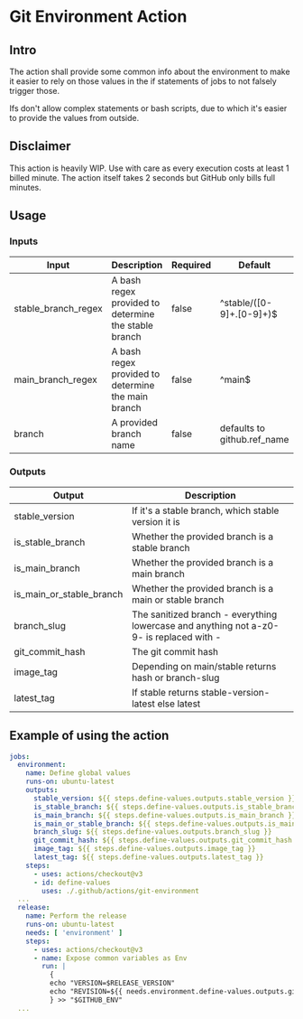 # Git Environment Action

## Intro

The action shall provide some common info about the environment to make it easier to rely on those
values in the if statements of jobs to not falsely trigger those.

Ifs don't allow complex statements or bash scripts, due to which it's easier to provide the values
from outside.

## Disclaimer

This action is heavily WIP. Use with care as every execution costs at least 1 billed minute. The
action itself takes 2 seconds but GitHub only bills full minutes.

## Usage

### Inputs

| Input               | Description                                          | Required | Default                     |
| ------------------- | ---------------------------------------------------- | -------- | --------------------------- |
| stable_branch_regex | A bash regex provided to determine the stable branch | false    | ^stable\/([0-9]+\.[0-9]+)$  |
| main_branch_regex   | A bash regex provided to determine the main branch   | false    | ^main$                    |
| branch              | A provided branch name                               | false    | defaults to github.ref_name |

### Outputs

| Output                   | Description                                                                             |
| ------------------------ | --------------------------------------------------------------------------------------- |
| stable_version           | If it's a stable branch, which stable version it is                                     |
| is_stable_branch         | Whether the provided branch is a stable branch                                          |
| is_main_branch           | Whether the provided branch is a main branch                                            |
| is_main_or_stable_branch | Whether the provided branch is a main or stable branch                                  |
| branch_slug              | The sanitized branch - everything lowercase and anything not a-z0-9- is replaced with - |
| git_commit_hash          | The git commit hash                                                                     |
| image_tag                | Depending on main/stable returns hash or branch-slug                                    |
| latest_tag               | If stable returns stable-version-latest else latest                                     |

## Example of using the action

```yaml
jobs:
  environment:
    name: Define global values
    runs-on: ubuntu-latest
    outputs:
      stable_version: ${{ steps.define-values.outputs.stable_version }}
      is_stable_branch: ${{ steps.define-values.outputs.is_stable_branch }}
      is_main_branch: ${{ steps.define-values.outputs.is_main_branch }}
      is_main_or_stable_branch: ${{ steps.define-values.outputs.is_main_or_stable_branch }}
      branch_slug: ${{ steps.define-values.outputs.branch_slug }}
      git_commit_hash: ${{ steps.define-values.outputs.git_commit_hash }}
      image_tag: ${{ steps.define-values.outputs.image_tag }}
      latest_tag: ${{ steps.define-values.outputs.latest_tag }}
    steps:
      - uses: actions/checkout@v3
      - id: define-values
        uses: ./.github/actions/git-environment
  ...
  release:
    name: Perform the release
    runs-on: ubuntu-latest
    needs: [ 'environment' ]
    steps:
      - uses: actions/checkout@v3
      - name: Expose common variables as Env
        run: |
          {
          echo "VERSION=$RELEASE_VERSION"
          echo "REVISION=${{ needs.environment.define-values.outputs.git_commit_hash }}"
          } >> "$GITHUB_ENV"
  ...
```
